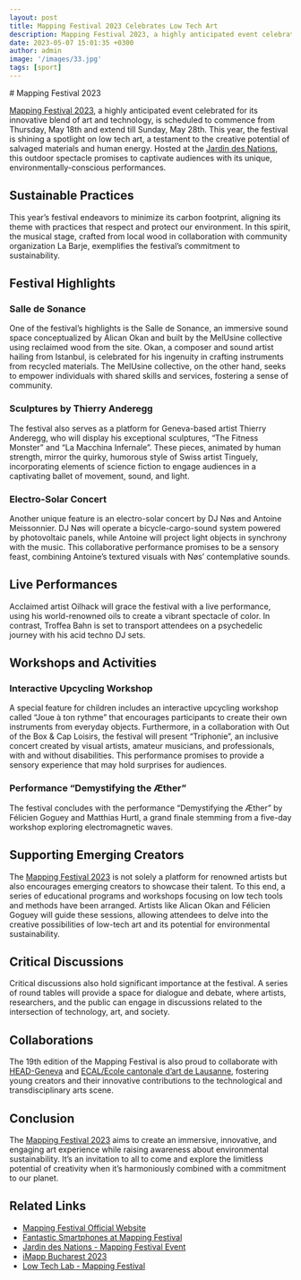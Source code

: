 ```yaml
---
layout: post
title: Mapping Festival 2023 Celebrates Low Tech Art
description: Mapping Festival 2023, a highly anticipated event celebrated for its innovative blend of art and technology, is scheduled to commence from Thursday, May 18th and extend till Sunday, May 28th.
date: 2023-05-07 15:01:35 +0300
author: admin
image: '/images/33.jpg'
tags: [sport]
---
```

<response>
# Mapping Festival 2023

[Mapping Festival 2023](https://mappingfestival.com/), a highly anticipated event celebrated for its innovative blend of art and technology, is scheduled to commence from Thursday, May 18th and extend till Sunday, May 28th. This year, the festival is shining a spotlight on low tech art, a testament to the creative potential of salvaged materials and human energy. Hosted at the [Jardin des Nations](https://www.jardin-des-nations.ch/en/evenement/mapping-festival-2/), this outdoor spectacle promises to captivate audiences with its unique, environmentally-conscious performances.

## Sustainable Practices

This year’s festival endeavors to minimize its carbon footprint, aligning its theme with practices that respect and protect our environment. In this spirit, the musical stage, crafted from local wood in collaboration with community organization La Barje, exemplifies the festival’s commitment to sustainability.

## Festival Highlights

### Salle de Sonance

One of the festival’s highlights is the Salle de Sonance, an immersive sound space conceptualized by Alican Okan and built by the MelUsine collective using reclaimed wood from the site. Okan, a composer and sound artist hailing from Istanbul, is celebrated for his ingenuity in crafting instruments from recycled materials. The MelUsine collective, on the other hand, seeks to empower individuals with shared skills and services, fostering a sense of community.

### Sculptures by Thierry Anderegg

The festival also serves as a platform for Geneva-based artist Thierry Anderegg, who will display his exceptional sculptures, “The Fitness Monster” and “La Macchina Infernale”. These pieces, animated by human strength, mirror the quirky, humorous style of Swiss artist Tinguely, incorporating elements of science fiction to engage audiences in a captivating ballet of movement, sound, and light.

### Electro-Solar Concert

Another unique feature is an electro-solar concert by DJ Nøs and Antoine Meissonnier. DJ Nøs will operate a bicycle-cargo-sound system powered by photovoltaic panels, while Antoine will project light objects in synchrony with the music. This collaborative performance promises to be a sensory feast, combining Antoine’s textured visuals with Nøs’ contemplative sounds.

## Live Performances

Acclaimed artist Oilhack will grace the festival with a live performance, using his world-renowned oils to create a vibrant spectacle of color. In contrast, Troffea Bahn is set to transport attendees on a psychedelic journey with his acid techno DJ sets.

## Workshops and Activities

### Interactive Upcycling Workshop

A special feature for children includes an interactive upcycling workshop called “Joue à ton rythme” that encourages participants to create their own instruments from everyday objects. Furthermore, in a collaboration with Out of the Box & Cap Loisirs, the festival will present “Triphonie”, an inclusive concert created by visual artists, amateur musicians, and professionals, with and without disabilities. This performance promises to provide a sensory experience that may hold surprises for audiences.

### Performance “Demystifying the Æther”

The festival concludes with the performance “Demystifying the Æther” by Félicien Goguey and Matthias Hurtl, a grand finale stemming from a five-day workshop exploring electromagnetic waves.

## Supporting Emerging Creators

The [Mapping Festival 2023](https://mappingfestival.com/) is not solely a platform for renowned artists but also encourages emerging creators to showcase their talent. To this end, a series of educational programs and workshops focusing on low tech tools and methods have been arranged. Artists like Alican Okan and Félicien Goguey will guide these sessions, allowing attendees to delve into the creative possibilities of low-tech art and its potential for environmental sustainability.

## Critical Discussions

Critical discussions also hold significant importance at the festival. A series of round tables will provide a space for dialogue and debate, where artists, researchers, and the public can engage in discussions related to the intersection of technology, art, and society.

## Collaborations

The 19th edition of the Mapping Festival is also proud to collaborate with [HEAD-Geneva](https://ecal.ch/en/feed/events/1667/fantastic-smartphones-at-mapping-festival/) and [ECAL/Ecole cantonale d’art de Lausanne](https://ecal.ch/en/feed/events/1667/fantastic-smartphones-at-mapping-festival/), fostering young creators and their innovative contributions to the technological and transdisciplinary arts scene.

## Conclusion

The [Mapping Festival 2023](https://mappingfestival.com/) aims to create an immersive, innovative, and engaging art experience while raising awareness about environmental sustainability. It’s an invitation to all to come and explore the limitless potential of creativity when it’s harmoniously combined with a commitment to our planet.

## Related Links

- [Mapping Festival Official Website](https://mappingfestival.com/)
- [Fantastic Smartphones at Mapping Festival](https://ecal.ch/en/feed/events/1667/fantastic-smartphones-at-mapping-festival/)
- [Jardin des Nations - Mapping Festival Event](https://www.jardin-des-nations.ch/en/evenement/mapping-festival-2/)
- [iMapp Bucharest 2023](https://visitbucharest.today/imapp-bucharest/)
- [Low Tech Lab - Mapping Festival](https://lowtechlab.org/en/tools/calendar/event-rec7aZZhye4nyPH7v)